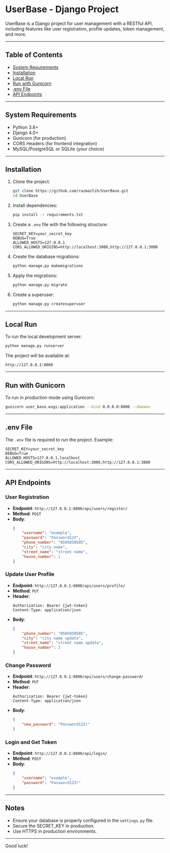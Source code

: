 
# UserBase - Django Project

UserBase is a Django project for user management with a RESTful API, including features like user registration, profile updates, token management, and more.

---

## Table of Contents
- [System Requirements](#system-requirements)
- [Installation](#installation)
- [Local Run](#local-run)
- [Run with Gunicorn](#run-with-gunicorn)
- [.env File](#env-file)
- [API Endpoints](#api-endpoints)

---

## System Requirements
- Python 3.8+
- Django 4.0+
- Gunicorn (for production)
- CORS Headers (for frontend integration)
- MySQL/PostgreSQL or SQLite (your choice)

---

## Installation
1. Clone the project:
   ```bash
   git clone https://github.com/razmazlih/UserBase.git
   cd UserBase
   ```

2. Install dependencies:
   ```bash
   pip install -r requirements.txt
   ```

3. Create a `.env` file with the following structure:
   ```plaintext
   SECRET_KEY=your_secret_key
   DEBUG=True
   ALLOWED_HOSTS=127.0.0.1
   CORS_ALLOWED_ORIGINS=http://localhost:3000,http://127.0.0.1:3000
   ```

4. Create the database migrations:
   ```bash
   python manage.py makemigrations
   ```

5. Apply the migrations:
   ```bash
   python manage.py migrate
   ```

6. Create a superuser:
   ```bash
   python manage.py createsuperuser
   ```

---

## Local Run
To run the local development server:
```bash
python manage.py runserver
```

The project will be available at:
```
http://127.0.0.1:8000
```

---

## Run with Gunicorn
To run in production mode using Gunicorn:
```bash
gunicorn user_base.wsgi:application --bind 0.0.0.0:8000 --daemon
```

---

## .env File
The `.env` file is required to run the project. Example:
```plaintext
SECRET_KEY=your_secret_key
DEBUG=True
ALLOWED_HOSTS=127.0.0.1,localhost
CORS_ALLOWED_ORIGINS=http://localhost:3000,http://127.0.0.1:3000
```

---

## API Endpoints
### User Registration
- **Endpoint**: `http://127.0.0.1:8000/api/users/register/`
- **Method**: `POST`
- **Body**:
    ```json
    {
        "username": "example",
        "password": "Password123",
        "phone_number": "0505050505",
        "city": "city name",
        "street_name": "street name",
        "house_number": 1
    }
    ```

### Update User Profile
- **Endpoint**: `http://127.0.0.1:8000/api/users/profile/`
- **Method**: `PUT`
- **Header**:
    ```
    Authorization: Bearer {jwt-token}
    Content-Type: application/json
    ```
- **Body**:
    ```json
    {
        "phone_number": "0505050505",
        "city": "city name update",
        "street_name": "street name update",
        "house_number": 2
    }
    ```

### Change Password
- **Endpoint**: `http://127.0.0.1:8000/api/users/change-password/`
- **Method**: `PUT`
- **Header**:
    ```
    Authorization: Bearer {jwt-token}
    Content-Type: application/json
    ```
- **Body**:
    ```json
    {
        "new_password": "Password123!"
    }
    ```

### Login and Get Token
- **Endpoint**: `http://127.0.0.1:8000/api/login/`
- **Method**: `POST`
- **Body**:
    ```json
    {
        "username": "example",
        "password": "Password123!"
    }
    ```

---

## Notes
- Ensure your database is properly configured in the `settings.py` file.
- Secure the SECRET_KEY in production.
- Use HTTPS in production environments.

---

Good luck!
